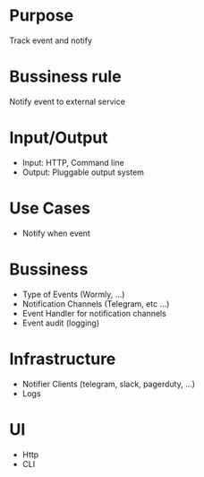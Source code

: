 # Purpose
Track event and notify

# Bussiness rule

Notify event to external service

# Input/Output

* Input: HTTP, Command line
* Output: Pluggable output system

# Use Cases
* Notify when event

# Bussiness
* Type of Events (Wormly, ...)
* Notification Channels (Telegram, etc ...)
* Event Handler for notification channels
* Event audit (logging)

# Infrastructure
* Notifier Clients (telegram, slack, pagerduty, ...)
* Logs

# UI
* Http
* CLI
